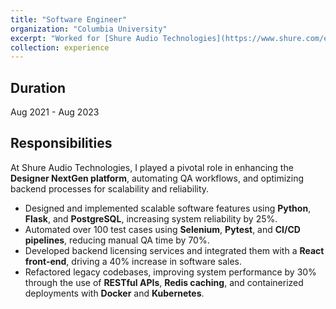 ```yaml
---
title: "Software Engineer"
organization: "Columbia University"
excerpt: "Worked for [Shure Audio Technologies](https://www.shure.com/en-IN)"
collection: experience
---
```

Duration
---
Aug 2021 - Aug 2023

Responsibilities
---
At Shure Audio Technologies, I played a pivotal role in enhancing the **Designer NextGen platform**, automating QA workflows, and optimizing backend processes for scalability and reliability.

- Designed and implemented scalable software features using **Python**, **Flask**, and **PostgreSQL**, increasing system reliability by 25%.  
- Automated over 100 test cases using **Selenium**, **Pytest**, and **CI/CD pipelines**, reducing manual QA time by 70%.  
- Developed backend licensing services and integrated them with a **React front-end**, driving a 40% increase in software sales.  
- Refactored legacy codebases, improving system performance by 30% through the use of **RESTful APIs**, **Redis caching**, and containerized deployments with **Docker** and **Kubernetes**.
